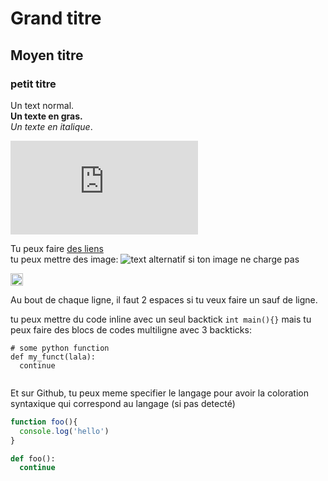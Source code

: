 
# Grand titre
## Moyen titre
### petit titre

Un text normal.  
**Un texte en gras.**  
*Un texte en italique*.  

<iframe src="https://www.google.com/maps/embed?pb=!1m18!1m12!1m3!1d761456.5190993273!2d-70.86854045038693!3d41.79729113340096!2m3!1f0!2f0!3f0!3m2!1i1024!2i768!4f13.1!3m3!1m2!1s0x89fb15440149e94d%3A0x1f9c0efa001cb20b!2sCape+Cod!5e0!3m2!1sen!2sca!4v1506726814437" frameborder="0" allowfullscreen="" class="embed-content"></iframe>

Tu peux faire [des liens](http://foo.com)   
tu peux mettre des image: ![text alternatif si ton image ne charge pas](https://pro2-bar-s3-cdn-cf.myportfolio.com/71e8c65f25748779d98a29d068563d77/bf923ba7-ff48-4756-9080-3d4cbdf86b30_rw_1920.jpg?h=b7ee9d759f486d79d6191957246fdbb6)  


<img src="https://pro2-bar-s3-cdn-cf.myportfolio.com/71e8c65f25748779d98a29d068563d77/bf923ba7-ff48-4756-9080-3d4cbdf86b30_rw_1920.jpg?h=b7ee9d759f486d79d6191957246fdbb6" style="width: 20px">

Au bout de chaque ligne, il faut 2 espaces si tu veux faire un sauf de ligne.

tu peux mettre du code inline avec un seul backtick `int main(){}` mais tu peux faire des blocs de codes multiligne avec 3 backticks:  

```
# some python function
def my_funct(lala):
  continue


```


Et sur Github, tu peux meme specifier le langage pour avoir la coloration syntaxique qui correspond au langage (si pas detecté)

```javascript
function foo(){
  console.log('hello')
}
```

```python
def foo():
  continue
```
